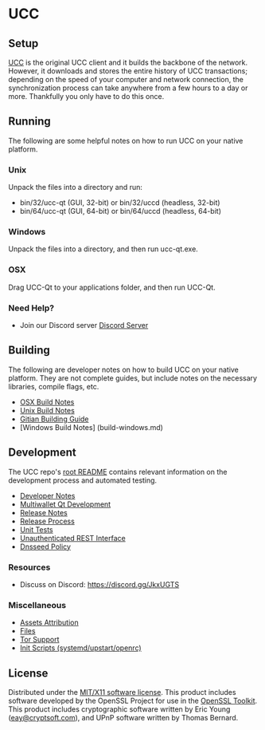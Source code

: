 UCC
=====================

Setup
---------------------
[UCC](http://uccnetwork.org/wallet) is the original UCC client and it builds the backbone of the network. However, it downloads and stores the entire history of UCC transactions; depending on the speed of your computer and network connection, the synchronization process can take anywhere from a few hours to a day or more. Thankfully you only have to do this once.

Running
---------------------
The following are some helpful notes on how to run UCC on your native platform.

### Unix

Unpack the files into a directory and run:

- bin/32/ucc-qt (GUI, 32-bit) or bin/32/uccd (headless, 32-bit)
- bin/64/ucc-qt (GUI, 64-bit) or bin/64/uccd (headless, 64-bit)

### Windows

Unpack the files into a directory, and then run ucc-qt.exe.

### OSX

Drag UCC-Qt to your applications folder, and then run UCC-Qt.

### Need Help?

* Join our Discord server [Discord Server](https://discord.gg/JkxUGTS)

Building
---------------------
The following are developer notes on how to build UCC on your native platform. They are not complete guides, but include notes on the necessary libraries, compile flags, etc.

- [OSX Build Notes](build-osx.md)
- [Unix Build Notes](build-unix.md)
- [Gitian Building Guide](gitian-building.md)
- [Windows Build Notes] (build-windows.md)

Development
---------------------
The UCC repo's [root README](https://github.com/UCC-Core/UCC/blob/master/README.md) contains relevant information on the development process and automated testing.

- [Developer Notes](developer-notes.md)
- [Multiwallet Qt Development](multiwallet-qt.md)
- [Release Notes](release-notes.md)
- [Release Process](release-process.md)
- [Unit Tests](unit-tests.md)
- [Unauthenticated REST Interface](REST-interface.md)
- [Dnsseed Policy](dnsseed-policy.md)


### Resources

* Discuss on Discord: https://discord.gg/JkxUGTS

### Miscellaneous
- [Assets Attribution](assets-attribution.md)
- [Files](files.md)
- [Tor Support](tor.md)
- [Init Scripts (systemd/upstart/openrc)](init.md)

License
---------------------
Distributed under the [MIT/X11 software license](http://www.opensource.org/licenses/mit-license.php).
This product includes software developed by the OpenSSL Project for use in the [OpenSSL Toolkit](https://www.openssl.org/). This product includes
cryptographic software written by Eric Young ([eay@cryptsoft.com](mailto:eay@cryptsoft.com)), and UPnP software written by Thomas Bernard.
